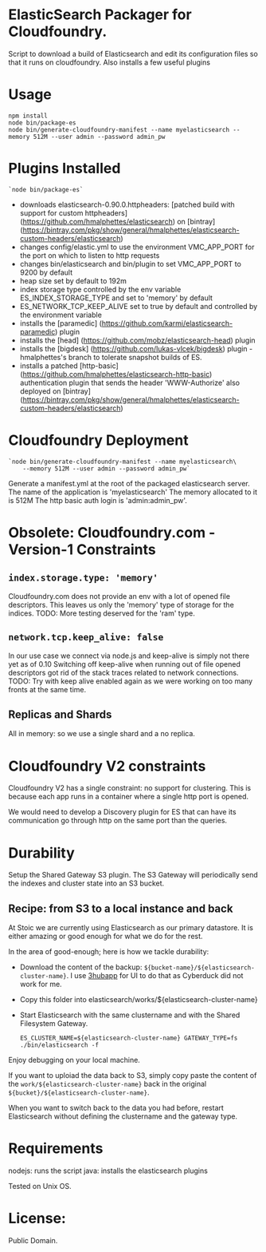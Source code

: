 ElasticSearch Packager for Cloudfoundry.
========================================

Script to download a build of Elasticsearch and edit its configuration files so that it runs on cloudfoundry.
Also installs a few useful plugins

Usage
=====

	npm install
    node bin/package-es
    node bin/generate-cloudfoundry-manifest --name myelasticsearch --memory 512M --user admin --password admin_pw

Plugins Installed
=================

    `node bin/package-es`

- downloads elasticsearch-0.90.0.httpheaders: [patched build with support for custom httpheaders] (https://github.com/hmalphettes/elasticsearch) on [bintray] (https://bintray.com/pkg/show/general/hmalphettes/elasticsearch-custom-headers/elasticsearch)
- changes config/elastic.yml to use the environment VMC_APP_PORT for the port on which to listen to http requests
- changes bin/elasticsearch and bin/plugin to set VMC_APP_PORT to 9200 by default
- heap size set by default to 192m
- index storage type controlled by the env variable ES_INDEX_STORAGE_TYPE and set to 'memory' by default
- ES_NETWORK_TCP_KEEP_ALIVE set to true by default and controlled by the environment variable
- installs the [paramedic] (https://github.com/karmi/elasticsearch-paramedic) plugin
- installs the [head] (https://github.com/mobz/elasticsearch-head) plugin
- installs the [bigdesk] (https://github.com/lukas-vlcek/bigdesk) plugin - hmalphettes's branch to tolerate snapshot builds of ES.
- installs a patched [http-basic] (https://github.com/hmalphettes/elasticsearch-http-basic) authentication plugin that sends the header 'WWW-Authorize' also deployed on [bintray] (https://bintray.com/pkg/show/general/hmalphettes/elasticsearch-custom-headers/elasticsearch)

Cloudfoundry Deployment
=======================

    `node bin/generate-cloudfoundry-manifest --name myelasticsearch\
        --memory 512M --user admin --password admin_pw`

Generate a manifest.yml at the root of the packaged elasticsearch server.
The name of the application is 'myelasticsearch'
The memory allocated to it is 512M
The http basic auth login is 'admin:admin_pw'.

Obsolete: Cloudfoundry.com - Version-1 Constraints
========================================
## `index.storage.type: 'memory'`
Cloudfoundry.com does not provide an env with a lot of opened file descriptors.
This leaves us only the 'memory' type of storage for the indices.
TODO: More testing deserved for the 'ram' type.

## `network.tcp.keep_alive: false`
In our use case we connect via node.js and keep-alive is simply not there yet as of 0.10
Switching off keep-alive when running out of file opened descriptors got rid of the stack traces related to network connections.
TODO: Try with keep alive enabled again as we were working on too many fronts at the same time.

## Replicas and Shards
All in memory: so  we use a single shard and a no replica.

Cloudfoundry V2 constraints
===========================
Cloudfoundry V2 has a single constraint: no support for clustering.
This is because each app runs in a container where a single http port is opened.

We would need to develop a Discovery plugin for ES that can have its communication go through http on the same port than the queries.

Durability
==========

Setup the Shared Gateway S3 plugin.
The S3 Gateway will periodically send the indexes and cluster state into an S3 bucket.

Recipe: from S3 to a local instance and back
--------------------------------------------

At Stoic we are currently using Elasticsearch as our primary datastore.
It is either amazing or good enough for what we do for the rest.

In the area of good-enough; here is how we tackle durability:
- Download the content of the backup: `${bucket-name}/${elasticsearch-cluster-name}`. I use [3hubapp](http://3hubapp.com) for UI to do that as Cyberduck did not work for me.
- Copy this folder into elasticsearch/works/${elasticsearch-cluster-name}
- Start Elasticsearch with the same clustername and with the Shared Filesystem Gateway.

    `ES_CLUSTER_NAME=${elasticsearch-cluster-name} GATEWAY_TYPE=fs ./bin/elasticsearch -f`

Enjoy debugging on your local machine.

If you want to uploiad the data back to S3, simply copy paste the content of the `work/${elasticsearch-cluster-name}` back in the original `${bucket}/${elasticsearch-cluster-name}`.

When you want to switch back to the data you had before, restart Elasticsearch without defining the clustername and the gateway type.

Requirements
============
nodejs: runs the script
java: installs the elasticsearch plugins

Tested on Unix OS.

License:
========
Public Domain.
